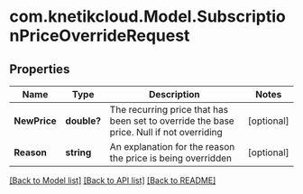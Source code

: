 # com.knetikcloud.Model.SubscriptionPriceOverrideRequest
## Properties

Name | Type | Description | Notes
------------ | ------------- | ------------- | -------------
**NewPrice** | **double?** | The recurring price that has been set to override the base price. Null if not overriding | [optional] 
**Reason** | **string** | An explanation for the reason the price is being overridden | [optional] 

[[Back to Model list]](../README.md#documentation-for-models) [[Back to API list]](../README.md#documentation-for-api-endpoints) [[Back to README]](../README.md)

